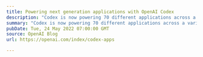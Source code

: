 ```yaml
---
title: Powering next generation applications with OpenAI Codex
description: "Codex is now powering 70 different applications across a variety of use cases through the OpenAI API."
summary: "Codex is now powering 70 different applications across a variety of use cases through the OpenAI API."
pubDate: Tue, 24 May 2022 07:00:00 GMT
source: OpenAI Blog
url: https://openai.com/index/codex-apps

---
```


